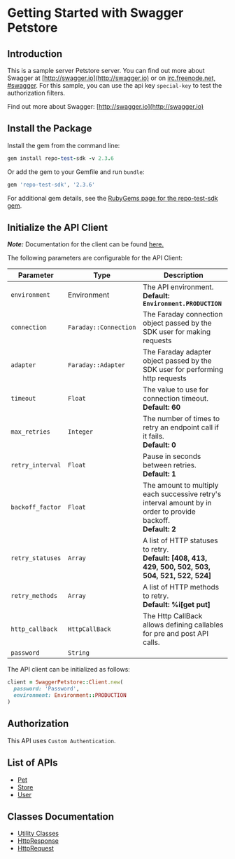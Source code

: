 
# Getting Started with Swagger Petstore

## Introduction

This is a sample server Petstore server.  You can find out more about Swagger at [http://swagger.io](http://swagger.io) or on [irc.freenode.net, #swagger](http://swagger.io/irc/).  For this sample, you can use the api key `special-key` to test the authorization filters.

Find out more about Swagger: [http://swagger.io](http://swagger.io)

## Install the Package

Install the gem from the command line:

```ruby
gem install repo-test-sdk -v 2.3.6
```

Or add the gem to your Gemfile and run `bundle`:

```ruby
gem 'repo-test-sdk', '2.3.6'
```

For additional gem details, see the [RubyGems page for the repo-test-sdk gem](https://rubygems.org/gems/repo-test-sdk/versions/2.3.6).

## Initialize the API Client

**_Note:_** Documentation for the client can be found [here.](https://www.github.com/sdks-io/ruby/tree/2.3.6/doc/client.md)

The following parameters are configurable for the API Client:

| Parameter | Type | Description |
|  --- | --- | --- |
| `environment` | Environment | The API environment. <br> **Default: `Environment.PRODUCTION`** |
| `connection` | `Faraday::Connection` | The Faraday connection object passed by the SDK user for making requests |
| `adapter` | `Faraday::Adapter` | The Faraday adapter object passed by the SDK user for performing http requests |
| `timeout` | `Float` | The value to use for connection timeout. <br> **Default: 60** |
| `max_retries` | `Integer` | The number of times to retry an endpoint call if it fails. <br> **Default: 0** |
| `retry_interval` | `Float` | Pause in seconds between retries. <br> **Default: 1** |
| `backoff_factor` | `Float` | The amount to multiply each successive retry's interval amount by in order to provide backoff. <br> **Default: 2** |
| `retry_statuses` | `Array` | A list of HTTP statuses to retry. <br> **Default: [408, 413, 429, 500, 502, 503, 504, 521, 522, 524]** |
| `retry_methods` | `Array` | A list of HTTP methods to retry. <br> **Default: %i[get put]** |
| `http_callback` | `HttpCallBack` | The Http CallBack allows defining callables for pre and post API calls. |
| `password` | `String` |  |

The API client can be initialized as follows:

```ruby
client = SwaggerPetstore::Client.new(
  password: 'Password',
  environment: Environment::PRODUCTION
)
```

## Authorization

This API uses `Custom Authentication`.

## List of APIs

* [Pet](https://www.github.com/sdks-io/ruby/tree/2.3.6/doc/controllers/pet.md)
* [Store](https://www.github.com/sdks-io/ruby/tree/2.3.6/doc/controllers/store.md)
* [User](https://www.github.com/sdks-io/ruby/tree/2.3.6/doc/controllers/user.md)

## Classes Documentation

* [Utility Classes](https://www.github.com/sdks-io/ruby/tree/2.3.6/doc/utility-classes.md)
* [HttpResponse](https://www.github.com/sdks-io/ruby/tree/2.3.6/doc/http-response.md)
* [HttpRequest](https://www.github.com/sdks-io/ruby/tree/2.3.6/doc/http-request.md)

